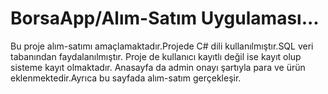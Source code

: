# BorsaApp/Alım-Satım Uygulaması...
Bu proje alım-satımı amaçlamaktadır.Projede C# dili kullanılmıştır.SQL veri tabanından faydalanılmıştır.
Proje de kullanıcı kayıtlı değil ise kayıt olup sisteme kayıt olmaktadır.
Anasayfa da admin onayı şartıyla para ve ürün eklenmektedir.Ayrıca bu sayfada alım-satım gerçekleşir.
